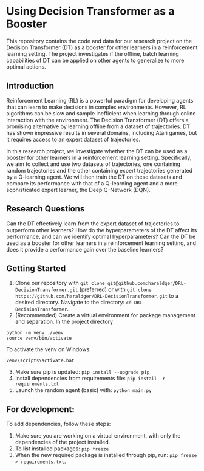 # Using Decision Transformer as a Booster
This repository contains the code and data for our research project on the Decision Transformer (DT) as a booster for other learners in a reinforcement learning setting. The project investigates if the offline, batch learning capabilities of DT can be applied on other agents to generalize to more optimal actions.

## Introduction
Reinforcement Learning (RL) is a powerful paradigm for developing agents that can learn to make decisions in complex environments. However, RL algorithms can be slow and sample inefficient when learning through online interaction with the environment. The Decision Transformer (DT) offers a promising alternative by learning offline from a dataset of trajectories. DT has shown impressive results in several domains, including Atari games, but it requires access to an expert dataset of trajectories.

In this research project, we investigate whether the DT can be used as a booster for other learners in a reinforcement learning setting. Specifically, we aim to collect and use two datasets of trajectories, one containing random trajectories and the other containing expert trajectories generated by a Q-learning agent. We will then train the DT on these datasets and compare its performance with that of a Q-learning agent and a more sophisticated expert learner, the Deep Q-Network (DQN).

## Research Questions
Can the DT effectively learn from the expert dataset of trajectories to outperform other learners?
How do the hyperparameters of the DT affect its performance, and can we identify optimal hyperparameters?
Can the DT be used as a booster for other learners in a reinforcement learning setting, and does it provide a performance gain over the baseline learners?

## Getting Started
1. Clone our repository with `git clone git@github.com:haraldger/DRL-DecisionTransformer.git` (preferred) or with `git clone https://github.com/haraldger/DRL-DecisionTransformer.git` to a desired directory. Navigate to the directory: `cd DRL-DecisionTransformer`.
2. (Recommended) Create a virtual environment for package management and separation. In the project directory
```
python -m venv ./venv
source venv/bin/activate
```
To activate the venv on Windows:
```
venv\scripts\activate.bat
```

3. Make sure pip is updated: `pip install --upgrade pip`
4. Install dependencies from requirements file: `pip install -r requirements.txt`
5. Launch the random agent (basic) with: `python main.py`


## For development:
To add dependencies, follow these steps:
1. Make sure you are working on a virtual environment, with only the dependencies of the project installed.
2. To list installed packages: `pip freeze`
3. When the new required package is installed through pip, run: `pip freeze > requirements.txt`.

